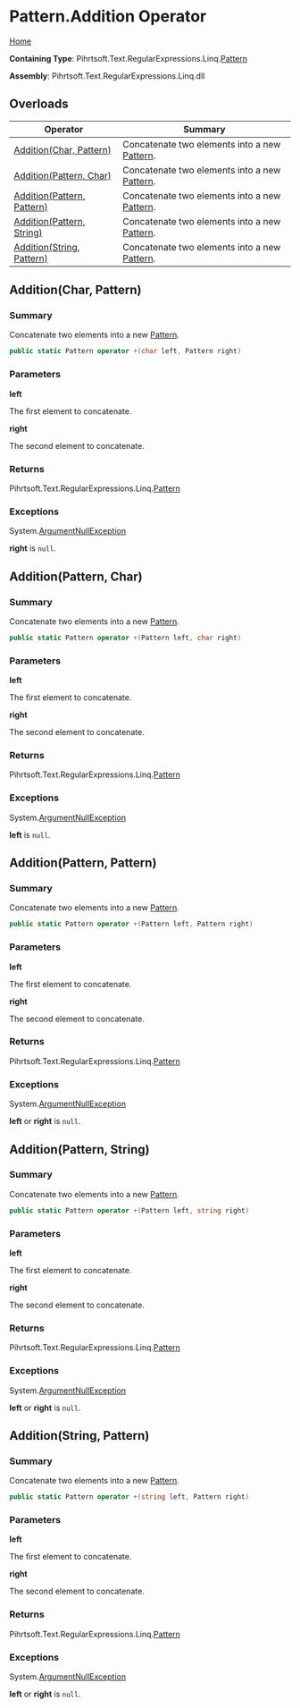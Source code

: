 # Pattern\.Addition Operator

[Home](../../../../../../README.md)

**Containing Type**: Pihrtsoft\.Text\.RegularExpressions\.Linq\.[Pattern](../README.md)

**Assembly**: Pihrtsoft\.Text\.RegularExpressions\.Linq\.dll

## Overloads

| Operator | Summary |
| -------- | ------- |
| [Addition(Char, Pattern)](#Pihrtsoft_Text_RegularExpressions_Linq_Pattern_op_Addition_System_Char_Pihrtsoft_Text_RegularExpressions_Linq_Pattern_) | Concatenate two elements into a new [Pattern](../README.md)\. |
| [Addition(Pattern, Char)](#Pihrtsoft_Text_RegularExpressions_Linq_Pattern_op_Addition_Pihrtsoft_Text_RegularExpressions_Linq_Pattern_System_Char_) | Concatenate two elements into a new [Pattern](../README.md)\. |
| [Addition(Pattern, Pattern)](#Pihrtsoft_Text_RegularExpressions_Linq_Pattern_op_Addition_Pihrtsoft_Text_RegularExpressions_Linq_Pattern_Pihrtsoft_Text_RegularExpressions_Linq_Pattern_) | Concatenate two elements into a new [Pattern](../README.md)\. |
| [Addition(Pattern, String)](#Pihrtsoft_Text_RegularExpressions_Linq_Pattern_op_Addition_Pihrtsoft_Text_RegularExpressions_Linq_Pattern_System_String_) | Concatenate two elements into a new [Pattern](../README.md)\. |
| [Addition(String, Pattern)](#Pihrtsoft_Text_RegularExpressions_Linq_Pattern_op_Addition_System_String_Pihrtsoft_Text_RegularExpressions_Linq_Pattern_) | Concatenate two elements into a new [Pattern](../README.md)\. |

## Addition\(Char, Pattern\) <a name="Pihrtsoft_Text_RegularExpressions_Linq_Pattern_op_Addition_System_Char_Pihrtsoft_Text_RegularExpressions_Linq_Pattern_"></a>

### Summary

Concatenate two elements into a new [Pattern](../README.md)\.

```csharp
public static Pattern operator +(char left, Pattern right)
```

### Parameters

**left**

The first element to concatenate\.

**right**

The second element to concatenate\.

### Returns

Pihrtsoft\.Text\.RegularExpressions\.Linq\.[Pattern](../README.md)

### Exceptions

System\.[ArgumentNullException](https://docs.microsoft.com/en-us/dotnet/api/system.argumentnullexception)

**right** is `null`\.

## Addition\(Pattern, Char\) <a name="Pihrtsoft_Text_RegularExpressions_Linq_Pattern_op_Addition_Pihrtsoft_Text_RegularExpressions_Linq_Pattern_System_Char_"></a>

### Summary

Concatenate two elements into a new [Pattern](../README.md)\.

```csharp
public static Pattern operator +(Pattern left, char right)
```

### Parameters

**left**

The first element to concatenate\.

**right**

The second element to concatenate\.

### Returns

Pihrtsoft\.Text\.RegularExpressions\.Linq\.[Pattern](../README.md)

### Exceptions

System\.[ArgumentNullException](https://docs.microsoft.com/en-us/dotnet/api/system.argumentnullexception)

**left** is `null`\.

## Addition\(Pattern, Pattern\) <a name="Pihrtsoft_Text_RegularExpressions_Linq_Pattern_op_Addition_Pihrtsoft_Text_RegularExpressions_Linq_Pattern_Pihrtsoft_Text_RegularExpressions_Linq_Pattern_"></a>

### Summary

Concatenate two elements into a new [Pattern](../README.md)\.

```csharp
public static Pattern operator +(Pattern left, Pattern right)
```

### Parameters

**left**

The first element to concatenate\.

**right**

The second element to concatenate\.

### Returns

Pihrtsoft\.Text\.RegularExpressions\.Linq\.[Pattern](../README.md)

### Exceptions

System\.[ArgumentNullException](https://docs.microsoft.com/en-us/dotnet/api/system.argumentnullexception)

**left** or **right** is `null`\.

## Addition\(Pattern, String\) <a name="Pihrtsoft_Text_RegularExpressions_Linq_Pattern_op_Addition_Pihrtsoft_Text_RegularExpressions_Linq_Pattern_System_String_"></a>

### Summary

Concatenate two elements into a new [Pattern](../README.md)\.

```csharp
public static Pattern operator +(Pattern left, string right)
```

### Parameters

**left**

The first element to concatenate\.

**right**

The second element to concatenate\.

### Returns

Pihrtsoft\.Text\.RegularExpressions\.Linq\.[Pattern](../README.md)

### Exceptions

System\.[ArgumentNullException](https://docs.microsoft.com/en-us/dotnet/api/system.argumentnullexception)

**left** or **right** is `null`\.

## Addition\(String, Pattern\) <a name="Pihrtsoft_Text_RegularExpressions_Linq_Pattern_op_Addition_System_String_Pihrtsoft_Text_RegularExpressions_Linq_Pattern_"></a>

### Summary

Concatenate two elements into a new [Pattern](../README.md)\.

```csharp
public static Pattern operator +(string left, Pattern right)
```

### Parameters

**left**

The first element to concatenate\.

**right**

The second element to concatenate\.

### Returns

Pihrtsoft\.Text\.RegularExpressions\.Linq\.[Pattern](../README.md)

### Exceptions

System\.[ArgumentNullException](https://docs.microsoft.com/en-us/dotnet/api/system.argumentnullexception)

**left** or **right** is `null`\.

